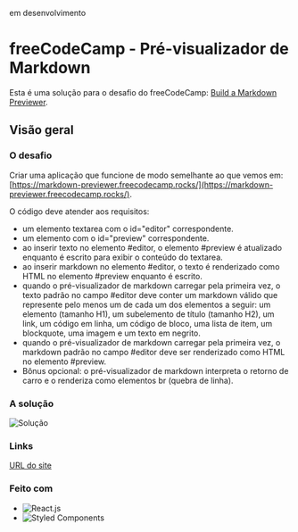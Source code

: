 em desenvolvimento

# freeCodeCamp - Pré-visualizador de Markdown
Esta é uma solução para o desafio do freeCodeCamp: [Build a Markdown Previewer](https://www.freecodecamp.org/portuguese/learn/front-end-development-libraries/front-end-development-libraries-projects/build-a-markdown-previewer).

## Visão geral

### O desafio

Criar uma aplicação que funcione de modo semelhante ao que vemos em: [https://markdown-previewer.freecodecamp.rocks/](https://markdown-previewer.freecodecamp.rocks/).

O código deve atender aos requisitos:

* um elemento textarea com o id="editor" correspondente.
* um elemento com o id="preview" correspondente.
* ao inserir texto no elemento #editor, o elemento #preview é atualizado enquanto é escrito para exibir o conteúdo do textarea.
* ao inserir markdown no elemento #editor, o texto é renderizado como HTML no elemento #preview enquanto é escrito.
* quando o pré-visualizador de markdown carregar pela primeira vez, o texto padrão no campo #editor deve conter um markdown válido que represente pelo menos um de cada um dos elementos a seguir: um elemento (tamanho H1), um subelemento de título (tamanho H2), um link, um código em linha, um código de bloco, uma lista de item, um blockquote, uma imagem e um texto em negrito.
* quando o pré-visualizador de markdown carregar pela primeira vez, o markdown padrão no campo #editor deve ser renderizado como HTML no elemento #preview.
* Bônus opcional: o pré-visualizador de markdown interpreta o retorno de carro e o renderiza como elementos br (quebra de linha).

### A solução

![Solução]()

### Links

[URL do site]()

### Feito com

* ![React.js](https://img.shields.io/badge/-React.js-0D1117?style=for-the-badge&logo=react&labelColor=0D1117)&nbsp;
* ![Styled Components](https://img.shields.io/badge/styled--components-DB7093?style=for-the-badge&logo=styled-components&logoColor=white)&nbsp;